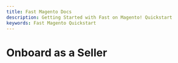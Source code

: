 ```yaml
---
title: Fast Magento Docs
description: Getting Started with Fast on Magento! Quickstart
keywords: Fast Magento Quickstart
---
```


# Onboard as a Seller
